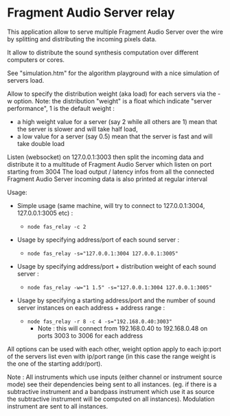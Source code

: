 # Fragment Audio Server relay

This application allow to serve multiple Fragment Audio Server over the wire by splitting and distributing the incoming pixels data.

It allow to distribute the sound synthesis computation over different computers or cores.

See "simulation.htm" for the algorithm playground with a nice simulation of servers load.

Allow to specify the distribution weight (aka load) for each servers via the -w option.
Note: the distribution "weight" is a float which indicate "server performance", 1 is the default weight :
* a high weight value for a server (say 2 while all others are 1) mean that the server is slower and will take half load,
* a low value for a server (say 0.5) mean that the server is fast and will take double load

Listen (websocket) on 127.0.0.1:3003 then split the incoming data and distribute it to a multitude of Fragment Audio Server which listen on port starting from 3004
The load output / latency infos from all the connected Fragment Audio Server incoming data is also printed at regular interval

Usage:

* Simple usage (same machine, will try to connect to 127.0.0.1:3004, 127.0.0.1:3005 etc) :
    * `node fas_relay -c 2`

* Usage by specifying address/port of each sound server :
    * `node fas_relay -s="127.0.0.1:3004 127.0.0.1:3005"`
* Usage by specifying address/port + distribution weight of each sound server :
    * `node fas_relay -w="1 1.5" -s="127.0.0.1:3004 127.0.0.1:3005"`
* Usage by specifying a starting address/port and the number of sound server instances on each address + address range :
    * `node fas_relay -r 8 -c 4 -s="192.168.0.40:3003"`
        * Note : this will connect from 192.168.0.40 to 192.168.0.48 on ports 3003 to 3006 for each address

All options can be used with each other, weight option apply to each ip:port of the servers list even with ip/port range (in this case the range weight is the one of the starting addr/port).

Note : All instruments which use inputs (either channel or instrument source mode) see their dependencies being sent to all instances. (eg. if there is a subtractive instrument and a bandpass instrument which use it as source the subtractive instrument will be computed on all instances). Modulation instrument are sent to all instances.